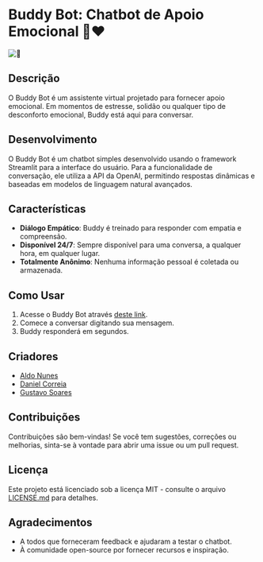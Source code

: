 # Buddy Bot: Chatbot de Apoio Emocional 🤖❤️

![🤖](https://buddybot.streamlit.app)

## Descrição

O Buddy Bot é um assistente virtual projetado para fornecer apoio emocional. Em momentos de estresse, solidão ou qualquer tipo de desconforto emocional, Buddy está aqui para conversar.

## Desenvolvimento

O Buddy Bot é um chatbot simples desenvolvido usando o framework Streamlit para a interface do usuário. Para a funcionalidade de conversação, ele utiliza a API da OpenAI, permitindo respostas dinâmicas e baseadas em modelos de linguagem natural avançados.

## Características

- **Diálogo Empático**: Buddy é treinado para responder com empatia e compreensão.
- **Disponível 24/7**: Sempre disponível para uma conversa, a qualquer hora, em qualquer lugar.
- **Totalmente Anônimo**: Nenhuma informação pessoal é coletada ou armazenada.

## Como Usar

1. Acesse o Buddy Bot através [deste link](https://buddybot.streamlit.app).
2. Comece a conversar digitando sua mensagem.
3. Buddy responderá em segundos.

## Criadores

- [Aldo Nunes](https://github.com/AldoNunes001)
- [Daniel Correia](https://github.com/danielcorreia-dev)
- [Gustavo Soares](https://github.com/gusvasconcelos)

## Contribuições

Contribuições são bem-vindas! Se você tem sugestões, correções ou melhorias, sinta-se à vontade para abrir uma issue ou um pull request.

## Licença

Este projeto está licenciado sob a licença MIT - consulte o arquivo [LICENSE.md](LICENSE.md) para detalhes.

## Agradecimentos

- A todos que forneceram feedback e ajudaram a testar o chatbot.
- À comunidade open-source por fornecer recursos e inspiração.

